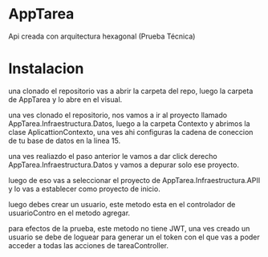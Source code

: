 # AppTarea
Api creada con arquitectura hexagonal (Prueba Técnica) 

# Instalacion 

una clonado el repositorio vas a abrir la carpeta del repo, luego la carpeta de AppTarea y lo abre en el visual. 

una ves clonado el repositorio, nos vamos a ir al proyecto llamado AppTarea.Infraestructura.Datos, luego a la carpeta Contexto 
y abrimos la clase AplicattionContexto, una ves ahi configuras la cadena de coneccion de tu base de datos en la linea 15. 

una ves realiazdo el paso anterior le vamos a dar click derecho AppTarea.Infraestructura.Datos y vamos a depurar solo ese proyecto.

luego de eso vas a seleccionar el proyecto de AppTarea.Infraestructura.APII y lo vas a establecer como proyecto de inicio.

luego debes crear un usuario, este metodo esta en el controlador de usuarioContro en el metodo agregar.

para efectos de la prueba, este metodo no tiene JWT, una ves creado un usuario se debe de loguear para generar un el token con el que vas a poder acceder a todas las acciones de tareaController. 